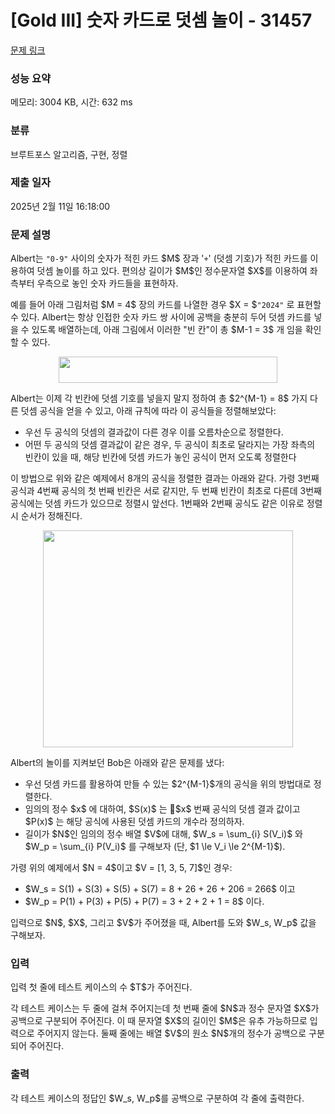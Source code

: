 # [Gold III] 숫자 카드로 덧셈 놀이 - 31457 

[문제 링크](https://www.acmicpc.net/problem/31457) 

### 성능 요약

메모리: 3004 KB, 시간: 632 ms

### 분류

브루트포스 알고리즘, 구현, 정렬

### 제출 일자

2025년 2월 11일 16:18:00

### 문제 설명

<p>Albert는 <code>"0-9"</code> 사이의 숫자가 적힌 카드 $M$ 장과 '<code>+</code>' (덧셈 기호)가 적힌 카드를 이용하여 덧셈 놀이를 하고 있다. 편의상 길이가 $M$인 정수문자열 $X$를 이용하여 좌측부터 우측으로 놓인 숫자 카드들을 표현하자.</p>

<p>예를 들어 아래 그림처럼 $M = 4$ 장의 카드를 나열한 경우 $X = $<code>"2024"</code> 로 표현할 수 있다. Albert는 항상 인접한 숫자 카드 쌍 사이에 공백을 충분히 두어 덧셈 카드를 넣을 수 있도록 배열하는데, 아래 그림에서 이러한 "빈 칸"이 총 $M-1 = 3$ 개 임을 확인할 수 있다.</p>

<p style="text-align: center;"><img alt="" src="" style="width: 350px; height: 42px;"></p>

<p>Albert는 이제 각 빈칸에 덧셈 기호를 넣을지 말지 정하여 총 $2^{M-1} = 8$ 가지 다른 덧셈 공식을 얻을 수 있고, 아래 규칙에 따라 이 공식들을 정렬해보았다:</p>

<ul>
	<li>우선 두 공식의 덧셈의 결과값이 다른 경우 이를 오름차순으로 정렬한다.</li>
	<li>어떤 두 공식의 덧셈 결과값이 같은 경우, 두 공식이 최초로 달라지는 가장 좌측의 빈칸이 있을 때, 해당 빈칸에 덧셈 카드가 놓인 공식이 먼저 오도록 정렬한다</li>
</ul>

<p>이 방법으로 위와 같은 예제에서 8개의 공식을 정렬한 결과는 아래와 같다. 가령 3번째 공식과 4번째 공식의 첫 번째 빈칸은 서로 같지만, 두 번째 빈칸이 최초로 다른데 3번째 공식에는 덧셈 카드가 있으므로 정렬시 앞선다. 1번째와 2번째 공식도 같은 이유로 정렬시 순서가 정해진다.</p>

<p style="text-align: center;"><img alt="" src="" style="height: 347px; width: 400px;"></p>

<p>Albert의 놀이를 지켜보던 Bob은 아래와 같은 문제를 냈다:</p>

<ul>
	<li>우선 덧셈 카드를 활용하여 만들 수 있는 $2^{M-1}$개의 공식을 위의 방법대로 정렬한다.</li>
	<li>임의의 정수 $x$ 에 대하여, $S(x)$ 는 $x$ 번째 공식의 덧셈 결과 값이고 $P(x)$ 는 해당 공식에 사용된 덧셈 카드의 개수라 정의하자.</li>
	<li>길이가 $N$인 임의의 정수 배열 $V$에 대해, $W_s = \sum_{i} S(V_i)$ 와 $W_p = \sum_{i} P(V_i)$ 를 구해보자 (단, $1 \le V_i \le 2^{M-1}$).</li>
</ul>

<p>가령 위의 예제에서 $N = 4$이고 $V = [1, 3, 5, 7]$인 경우:</p>

<ul>
	<li>$W_s = S(1) + S(3) + S(5) + S(7) = 8 + 26 + 26 + 206 = 266$ 이고</li>
	<li>$W_p = P(1) + P(3) + P(5) + P(7) = 3 + 2 + 2 + 1 = 8$ 이다.</li>
</ul>

<p>입력으로 $N$, $X$, 그리고 $V$가 주어졌을 때, Albert를 도와 $W_s, W_p$ 값을 구해보자.</p>

### 입력 

 <p>입력 첫 줄에 테스트 케이스의 수 $T$가 주어진다.</p>

<p>각 테스트 케이스는 두 줄에 걸쳐 주어지는데 첫 번째 줄에 $N$과 정수 문자열 $X$가 공백으로 구분되어 주어진다. 이 때 문자열 $X$의 길이인 $M$은 유추 가능하므로 입력으로 주어지지 않는다. 둘째 줄에는 배열 $V$의 원소 $N$개의 정수가 공백으로 구분되어 주어진다.</p>

### 출력 

 <p>각 테스트 케이스의 정답인 $W_s, W_p$를 공백으로 구분하여 각 줄에 출력한다.</p>

